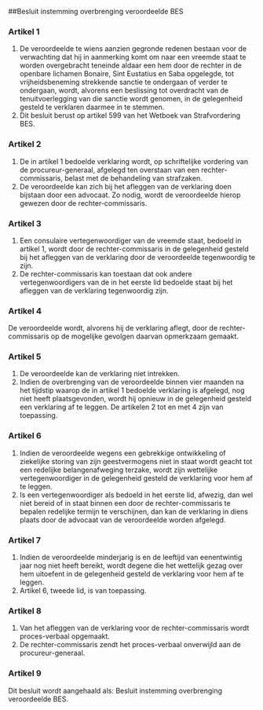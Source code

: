 <meta http-equiv='Content-Type' content='text/html; charset=utf-8' />

##Besluit instemming overbrenging veroordeelde BES

### Artikel  1  

1.  De veroordeelde te wiens aanzien gegronde redenen bestaan voor de verwachting dat hij in aanmerking komt om naar een vreemde staat te worden overgebracht teneinde aldaar een hem door de rechter in de openbare lichamen Bonaire, Sint Eustatius en Saba opgelegde, tot vrijheidsbeneming strekkende sanctie te ondergaan of verder te ondergaan, wordt, alvorens een beslissing tot overdracht van de tenuitvoerlegging van die sanctie wordt genomen, in de gelegenheid gesteld te verklaren daarmee in te stemmen.   
2.  Dit besluit berust op artikel 599 van het Wetboek van Strafvordering BES.   

### Artikel  2  

1.  De in artikel 1 bedoelde verklaring wordt, op schriftelijke vordering van de procureur-generaal, afgelegd ten overstaan van een rechter-commissaris, belast met de behandeling van strafzaken.   
2.  De veroordeelde kan zich bij het afleggen van de verklaring doen bijstaan door een advocaat. Zo nodig, wordt de veroordeelde hierop gewezen door de rechter-commissaris.   

### Artikel  3  

1.  Een consulaire vertegenwoordiger van de vreemde staat, bedoeld in artikel 1, wordt door de rechter-commissaris in de gelegenheid gesteld bij het afleggen van de verklaring door de veroordeelde tegenwoordig te zijn.   
2.  De rechter-commissaris kan toestaan dat ook andere vertegenwoordigers van de in het eerste lid bedoelde staat bij het afleggen van de verklaring tegenwoordig zijn.   

### Artikel  4  

De veroordeelde wordt, alvorens hij de verklaring aflegt, door de rechter-commissaris op de mogelijke gevolgen daarvan opmerkzaam gemaakt.  

### Artikel  5  

1.  De veroordeelde kan de verklaring niet intrekken.   
2.  Indien de overbrenging van de veroordeelde binnen vier maanden na het tijdstip waarop de in artikel 1 bedoelde verklaring is afgelegd, nog niet heeft plaatsgevonden, wordt hij opnieuw in de gelegenheid gesteld een verklaring af te leggen. De artikelen 2 tot en met 4 zijn van toepassing.   

### Artikel  6  

1.  Indien de veroordeelde wegens een gebrekkige ontwikkeling of ziekelijke storing van zijn geestvermogens niet in staat wordt geacht tot een redelijke belangenafweging terzake, wordt zijn wettelijke vertegenwoordiger in de gelegenheid gesteld de verklaring voor hem af te leggen.   
2.  Is een vertegenwoordiger als bedoeld in het eerste lid, afwezig, dan wel niet bereid of in staat binnen een door de rechter-commissaris te bepalen redelijke termijn te verschijnen, dan kan de verklaring in diens plaats door de advocaat van de veroordeelde worden afgelegd.   

### Artikel  7  

1.  Indien de veroordeelde minderjarig is en de leeftijd van eenentwintig jaar nog niet heeft bereikt, wordt degene die het wettelijk gezag over hem uitoefent in de gelegenheid gesteld de verklaring voor hem af te leggen.   
2.  Artikel 6, tweede lid, is van toepassing.   

### Artikel  8  

1.  Van het afleggen van de verklaring voor de rechter-commissaris wordt proces-verbaal opgemaakt.   
2.  De rechter-commissaris zendt het proces-verbaal onverwijld aan de procureur-generaal.   

### Artikel  9  

Dit besluit wordt aangehaald als: Besluit instemming overbrenging veroordeelde BES.  
